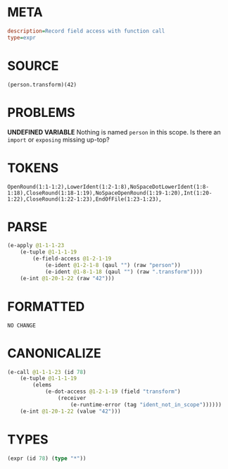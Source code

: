 # META
~~~ini
description=Record field access with function call
type=expr
~~~
# SOURCE
~~~roc
(person.transform)(42)
~~~
# PROBLEMS
**UNDEFINED VARIABLE**
Nothing is named `person` in this scope.
Is there an `import` or `exposing` missing up-top?

# TOKENS
~~~zig
OpenRound(1:1-1:2),LowerIdent(1:2-1:8),NoSpaceDotLowerIdent(1:8-1:18),CloseRound(1:18-1:19),NoSpaceOpenRound(1:19-1:20),Int(1:20-1:22),CloseRound(1:22-1:23),EndOfFile(1:23-1:23),
~~~
# PARSE
~~~clojure
(e-apply @1-1-1-23
	(e-tuple @1-1-1-19
		(e-field-access @1-2-1-19
			(e-ident @1-2-1-8 (qaul "") (raw "person"))
			(e-ident @1-8-1-18 (qaul "") (raw ".transform"))))
	(e-int @1-20-1-22 (raw "42")))
~~~
# FORMATTED
~~~roc
NO CHANGE
~~~
# CANONICALIZE
~~~clojure
(e-call @1-1-1-23 (id 78)
	(e-tuple @1-1-1-19
		(elems
			(e-dot-access @1-2-1-19 (field "transform")
				(receiver
					(e-runtime-error (tag "ident_not_in_scope"))))))
	(e-int @1-20-1-22 (value "42")))
~~~
# TYPES
~~~clojure
(expr (id 78) (type "*"))
~~~
